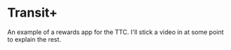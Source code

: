 # Transit+

An example of a rewards app for the TTC. I'll stick a video in at some point to explain the rest.
